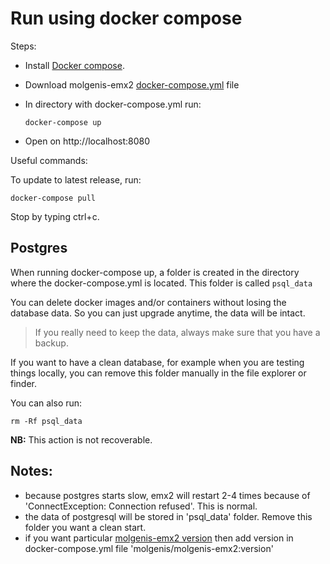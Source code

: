 # Run using docker compose

Steps:

* Install [Docker compose](https://docs.docker.com/compose/install/).
* Download
  molgenis-emx2 <a href="https://github.com/molgenis/molgenis-emx2/blob/master/docker-compose.yml" download>
  docker-compose.yml</a> file
* In directory with docker-compose.yml run:

  ```
  docker-compose up
  ```

* Open on http://localhost:8080

Useful commands:

To update to latest release, run:

```console
docker-compose pull
```

Stop by typing ctrl+c.

## Postgres

When running docker-compose up, a folder is created in the directory where the docker-compose.yml is located. This folder is called ```psql_data``` 


You can delete docker images and/or containers without losing the database data. So you can just upgrade anytime, the data will be intact.

> If you really need to keep the data, always make sure that you have a backup.

If you want to have a clean database, for example when you are testing things locally, you can remove this folder manually in the file explorer or finder. 

You can also run:

```
rm -Rf psql_data
```

**NB:** This action is not recoverable.

## Notes:

* because postgres starts slow, emx2 will restart 2-4 times because of 'ConnectException: Connection refused'. This is
  normal.
* the data of postgresql will be stored in 'psql_data' folder. Remove this folder you want a clean start.
* if you want
  particular [molgenis-emx2 version](https://hub.docker.com/r/molgenis/molgenis-emx2/tags)
  then add version in docker-compose.yml file 'molgenis/molgenis-emx2:version'
